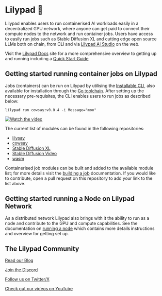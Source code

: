 # Lilypad 🍃

Lilypad enables users to run containerised AI workloads easily in a decentralized GPU network, where anyone can get paid to connect their compute nodes to the network and run container jobs. Users have access to easily run jobs such as Stable Diffusion XL and cutting edge open source LLMs both on chain, from CLI and via [Lilypad AI Studio](https://app.lilypad.tech) on the web.

Visit the [Lilypad Docs](https://docs.lilypad.tech/) site for a more comprehensive overview to getting up and running including a [Quick Start Guide](https://lilypad.team/quickstart)

## Getting started running container jobs on Lilypad

Jobs (containers) can be run on Lilypad by utilising the [Installable CLI](https://lilypad.team/cli), also available for installation through the [Go toolchain](https://lilypad.team/cligo). After setting up the necessary pre-requisites, the CLI enables users to run jobs as described below:

```
lilypad run cowsay:v0.0.4 -i Message="moo"
```

[![Watch the video](https://img.youtube.com/vi/Ep9ML9h8DTE/0.jpg)](https://www.youtube.com/watch?v=Ep9ML9h8DTE)

The current list of modules can be found in the following repositories: 


* [lilysay](https://github.com/Lilypad-Tech/lilypad-module-lilysay)
* [cowsay](https://github.com/lilypad-tech/lilypad-module-cowsay)
* [Stable Diffusion XL](https://github.com/Lilypad-Tech/lilypad-module-sdxl-pipeline/)
* [Stable Diffusion Video](https://github.com/Lilypad-Tech/lilypad-module-sdv-pipeline)
* [wasm](https://github.com/lilypad-tech/lilypad-module-wasm)

Containerised job modules can be built and added to the available module list; for more details visit the [building a job](https://lilypad.team/building) documentation. If you would like to contribute, open a pull request on this repository to add your link to the list above.

## Getting started running a Node on Lilypad Network

As a distributed network Lilypad also brings with it the ability to run as a node and contribute to the GPU and compute capabilities. See the documentation on [running a node](https://lilypad.team/node) which contains more details instructions and overview for getting set up. 

## The Lilypad Community 

[Read our Blog](https://lilypad.team/blog)

[Join the Discord](https://lilypad.team/discord)

[Follow us on Twitter/X](https://lilypad.team/x)

[Check out our videos on YouTube](https://lilypad.team/youtube)

